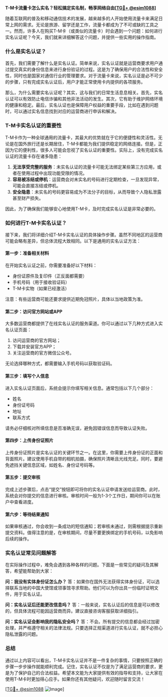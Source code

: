 **T-M卡流量卡怎么实名？轻松搞定实名制，畅享网络自由[[TG💪+ @esim1088](https://t.me/s/esim1088)]**

随着互联网的普及和移动通信技术的发展，越来越多的人开始使用流量卡来满足日常上网的需求。无论是旅游、留学还是工作，流量卡都成为了不可或缺的工具之一。然而，许多人在购买T-M卡（或类似的流量卡）时会遇到一个问题：如何进行实名认证呢？今天，我们就来详细解答这个问题，并提供一些实用的操作指南。

### 什么是实名认证？

首先，我们需要了解什么是实名认证。简单来说，实名认证就是运营商要求用户通过提交真实的身份信息来进行身份验证的过程。这是为了确保用户的合法性和安全性，同时也是国家对通信行业的管理要求。对于流量卡来说，实名认证是必不可少的步骤，只有完成实名认证后，用户才能正常使用卡内提供的各项服务。

那么，为什么需要实名认证呢？其实，这与我们的日常生活息息相关。首先，实名认证可以有效防止电信诈骗和其他非法活动的发生。其次，它有助于维护网络环境的健康和稳定。最后，实名认证也是保障用户权益的重要手段，比如在遇到问题时，可以通过实名信息找到对应的运营商进行申诉和解决。

### T-M卡实名认证的重要性

T-M卡作为一种全球通用的流量卡，其最大的优势就在于它的便捷性和灵活性。无论是在国外旅行还是长期居住，T-M卡都能为我们提供稳定的网络连接。但是，正因为它的便利性，很多人可能会忽视了实名认证的重要性。实际上，没有完成实名认证的流量卡存在诸多隐患：

1. **无法享受完整的服务**：未实名认证的流量卡可能无法绑定某些第三方应用，或者在使用过程中出现功能受限的情况。
2. **容易被冻结或停机**：运营商会对未实名的号码进行定期检查，一旦发现异常，可能会直接冻结或停机。
3. **安全隐患**：未实名的号码更容易成为不法分子的目标，从而导致个人隐私泄露甚至财产损失。

因此，为了确保我们能够安心地使用T-M卡，及时完成实名认证是非常必要的。

### 如何进行T-M卡实名认证？

接下来，我们将详细介绍T-M卡实名认证的具体操作步骤。虽然不同地区的运营商可能会略有差异，但总体流程大致相同。以下是通用的实名认证方法：

#### 第一步：准备相关材料

在开始实名认证之前，你需要准备好以下材料：
- 身份证原件及复印件（正反面都需要）
- 手机号码（用于接收验证码）
- T-M卡实物（如果已经激活）

注意：有些运营商可能还要求提供近期免冠照片，具体以当地政策为准。

#### 第二步：访问官方网站或APP

大多数运营商都提供了在线实名认证的服务渠道。你可以通过以下几种方式进入实名认证页面：

1. 访问运营商的官方网站；
2. 下载并安装官方APP；
3. 关注运营商的官方微信公众号。

无论选择哪种方式，都需要输入手机号码以获取验证码。

#### 第三步：填写个人信息

进入实名认证页面后，系统会提示你填写相关信息。通常包括以下几个部分：

- 姓名
- 身份证号码
- 地址
- 联系方式

请务必仔细核对所填信息是否准确无误，避免因错误信息而导致认证失败。

#### 第四步：上传身份证照片

上传身份证照片是实名认证的关键环节之一。在这里，你需要上传身份证的正面和背面照片。建议使用手机自带的相机拍摄，确保照片清晰且光线充足。同时，要避免遮挡关键信息区域，如姓名、身份证号码等。

#### 第五步：提交审核

完成上述步骤后，点击“提交”按钮即可将你的实名认证申请发送给运营商。此时，系统会对你提交的信息进行审核。审核时间一般为1-3个工作日，期间你可以在账户中查看进度。

#### 第六步：等待结果通知

如果审核通过，你会收到一条成功的短信通知；若审核未通过，则需根据提示重新提交资料。值得注意的是，在审核期间，尽量不要更换绑定的手机号码，以免影响后续的操作。

### 实名认证常见问题解答

在实际操作过程中，难免会遇到各种各样的问题。下面是一些常见的疑问及其解答，希望能帮助到大家：

**问：我没有实体身份证怎么办？**
答：如果你在国外无法获得实体身份证，可以选择联系当地的中国大使馆或领事馆寻求帮助。他们可以为你出具一份临时证明文件，用于实名认证。

**问：实名认证后还能更改信息吗？**
答：一般来说，实名认证后的信息是可以修改的，但具体流程可能因运营商而异。建议直接咨询客服获取详细指引。

**问：实名认证会影响我的隐私安全吗？**
答：不会。所有提交的信息都会经过加密处理，并严格遵守相关的法律法规。只要选择正规渠道进行实名认证，就不必担心隐私泄露的问题。

### 总结

通过以上内容可以看出，T-M卡实名认证并不是一件复杂的事情，只要按照正确的步骤一步步操作就能顺利完成。记住，实名认证不仅是为了满足运营商的要求，更是为了保护自己的合法权益。希望本文能为大家提供有效的指导和支持，让大家在使用T-M卡时更加得心应手。如果你还有其他疑问，欢迎随时留言交流！

[[TG💪+ @esim1088](https://t.me/s/esim1088) ![Image](https://i.postimg.cc/4NQfJmqS/Snipaste-2025-05-13-00-14-12.png)]